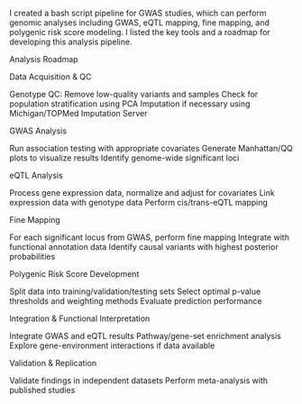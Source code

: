 I created a bash script pipeline for GWAS studies, which can perform genomic analyses including GWAS, eQTL mapping, fine mapping, and polygenic risk score modeling. 
I listed the key tools and a roadmap for developing this analysis pipeline.

Analysis Roadmap

Data Acquisition & QC

Genotype QC: Remove low-quality variants and samples
Check for population stratification using PCA
Imputation if necessary using Michigan/TOPMed Imputation Server


GWAS Analysis

Run association testing with appropriate covariates
Generate Manhattan/QQ plots to visualize results
Identify genome-wide significant loci


eQTL Analysis

Process gene expression data, normalize and adjust for covariates
Link expression data with genotype data
Perform cis/trans-eQTL mapping


Fine Mapping

For each significant locus from GWAS, perform fine mapping
Integrate with functional annotation data
Identify causal variants with highest posterior probabilities


Polygenic Risk Score Development

Split data into training/validation/testing sets
Select optimal p-value thresholds and weighting methods
Evaluate prediction performance


Integration & Functional Interpretation

Integrate GWAS and eQTL results
Pathway/gene-set enrichment analysis
Explore gene-environment interactions if data available


Validation & Replication

Validate findings in independent datasets
Perform meta-analysis with published studies
